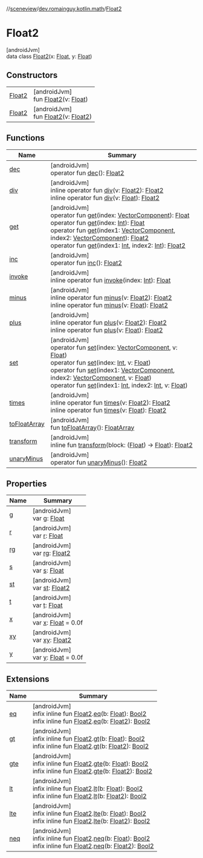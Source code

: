 //[sceneview](../../../index.md)/[dev.romainguy.kotlin.math](../index.md)/[Float2](index.md)

# Float2

[androidJvm]\
data class [Float2](index.md)(x: [Float](https://kotlinlang.org/api/latest/jvm/stdlib/kotlin/-float/index.html), y: [Float](https://kotlinlang.org/api/latest/jvm/stdlib/kotlin/-float/index.html))

## Constructors

| | |
|---|---|
| [Float2](-float2.md) | [androidJvm]<br>fun [Float2](-float2.md)(v: [Float](https://kotlinlang.org/api/latest/jvm/stdlib/kotlin/-float/index.html)) |
| [Float2](-float2.md) | [androidJvm]<br>fun [Float2](-float2.md)(v: [Float2](index.md)) |

## Functions

| Name | Summary |
|---|---|
| [dec](dec.md) | [androidJvm]<br>operator fun [dec](dec.md)(): [Float2](index.md) |
| [div](div.md) | [androidJvm]<br>inline operator fun [div](div.md)(v: [Float2](index.md)): [Float2](index.md)<br>inline operator fun [div](div.md)(v: [Float](https://kotlinlang.org/api/latest/jvm/stdlib/kotlin/-float/index.html)): [Float2](index.md) |
| [get](get.md) | [androidJvm]<br>operator fun [get](get.md)(index: [VectorComponent](../-vector-component/index.md)): [Float](https://kotlinlang.org/api/latest/jvm/stdlib/kotlin/-float/index.html)<br>operator fun [get](get.md)(index: [Int](https://kotlinlang.org/api/latest/jvm/stdlib/kotlin/-int/index.html)): [Float](https://kotlinlang.org/api/latest/jvm/stdlib/kotlin/-float/index.html)<br>operator fun [get](get.md)(index1: [VectorComponent](../-vector-component/index.md), index2: [VectorComponent](../-vector-component/index.md)): [Float2](index.md)<br>operator fun [get](get.md)(index1: [Int](https://kotlinlang.org/api/latest/jvm/stdlib/kotlin/-int/index.html), index2: [Int](https://kotlinlang.org/api/latest/jvm/stdlib/kotlin/-int/index.html)): [Float2](index.md) |
| [inc](inc.md) | [androidJvm]<br>operator fun [inc](inc.md)(): [Float2](index.md) |
| [invoke](invoke.md) | [androidJvm]<br>inline operator fun [invoke](invoke.md)(index: [Int](https://kotlinlang.org/api/latest/jvm/stdlib/kotlin/-int/index.html)): [Float](https://kotlinlang.org/api/latest/jvm/stdlib/kotlin/-float/index.html) |
| [minus](minus.md) | [androidJvm]<br>inline operator fun [minus](minus.md)(v: [Float2](index.md)): [Float2](index.md)<br>inline operator fun [minus](minus.md)(v: [Float](https://kotlinlang.org/api/latest/jvm/stdlib/kotlin/-float/index.html)): [Float2](index.md) |
| [plus](plus.md) | [androidJvm]<br>inline operator fun [plus](plus.md)(v: [Float2](index.md)): [Float2](index.md)<br>inline operator fun [plus](plus.md)(v: [Float](https://kotlinlang.org/api/latest/jvm/stdlib/kotlin/-float/index.html)): [Float2](index.md) |
| [set](set.md) | [androidJvm]<br>operator fun [set](set.md)(index: [VectorComponent](../-vector-component/index.md), v: [Float](https://kotlinlang.org/api/latest/jvm/stdlib/kotlin/-float/index.html))<br>operator fun [set](set.md)(index: [Int](https://kotlinlang.org/api/latest/jvm/stdlib/kotlin/-int/index.html), v: [Float](https://kotlinlang.org/api/latest/jvm/stdlib/kotlin/-float/index.html))<br>operator fun [set](set.md)(index1: [VectorComponent](../-vector-component/index.md), index2: [VectorComponent](../-vector-component/index.md), v: [Float](https://kotlinlang.org/api/latest/jvm/stdlib/kotlin/-float/index.html))<br>operator fun [set](set.md)(index1: [Int](https://kotlinlang.org/api/latest/jvm/stdlib/kotlin/-int/index.html), index2: [Int](https://kotlinlang.org/api/latest/jvm/stdlib/kotlin/-int/index.html), v: [Float](https://kotlinlang.org/api/latest/jvm/stdlib/kotlin/-float/index.html)) |
| [times](times.md) | [androidJvm]<br>inline operator fun [times](times.md)(v: [Float2](index.md)): [Float2](index.md)<br>inline operator fun [times](times.md)(v: [Float](https://kotlinlang.org/api/latest/jvm/stdlib/kotlin/-float/index.html)): [Float2](index.md) |
| [toFloatArray](to-float-array.md) | [androidJvm]<br>fun [toFloatArray](to-float-array.md)(): [FloatArray](https://kotlinlang.org/api/latest/jvm/stdlib/kotlin/-float-array/index.html) |
| [transform](transform.md) | [androidJvm]<br>inline fun [transform](transform.md)(block: ([Float](https://kotlinlang.org/api/latest/jvm/stdlib/kotlin/-float/index.html)) -&gt; [Float](https://kotlinlang.org/api/latest/jvm/stdlib/kotlin/-float/index.html)): [Float2](index.md) |
| [unaryMinus](unary-minus.md) | [androidJvm]<br>operator fun [unaryMinus](unary-minus.md)(): [Float2](index.md) |

## Properties

| Name | Summary |
|---|---|
| [g](g.md) | [androidJvm]<br>var [g](g.md): [Float](https://kotlinlang.org/api/latest/jvm/stdlib/kotlin/-float/index.html) |
| [r](r.md) | [androidJvm]<br>var [r](r.md): [Float](https://kotlinlang.org/api/latest/jvm/stdlib/kotlin/-float/index.html) |
| [rg](rg.md) | [androidJvm]<br>var [rg](rg.md): [Float2](index.md) |
| [s](s.md) | [androidJvm]<br>var [s](s.md): [Float](https://kotlinlang.org/api/latest/jvm/stdlib/kotlin/-float/index.html) |
| [st](st.md) | [androidJvm]<br>var [st](st.md): [Float2](index.md) |
| [t](t.md) | [androidJvm]<br>var [t](t.md): [Float](https://kotlinlang.org/api/latest/jvm/stdlib/kotlin/-float/index.html) |
| [x](x.md) | [androidJvm]<br>var [x](x.md): [Float](https://kotlinlang.org/api/latest/jvm/stdlib/kotlin/-float/index.html) = 0.0f |
| [xy](xy.md) | [androidJvm]<br>var [xy](xy.md): [Float2](index.md) |
| [y](y.md) | [androidJvm]<br>var [y](y.md): [Float](https://kotlinlang.org/api/latest/jvm/stdlib/kotlin/-float/index.html) = 0.0f |

## Extensions

| Name | Summary |
|---|---|
| [eq](../eq.md) | [androidJvm]<br>infix inline fun [Float2](index.md).[eq](../eq.md)(b: [Float](https://kotlinlang.org/api/latest/jvm/stdlib/kotlin/-float/index.html)): [Bool2](../-bool2/index.md)<br>infix inline fun [Float2](index.md).[eq](../eq.md)(b: [Float2](index.md)): [Bool2](../-bool2/index.md) |
| [gt](../gt.md) | [androidJvm]<br>infix inline fun [Float2](index.md).[gt](../gt.md)(b: [Float](https://kotlinlang.org/api/latest/jvm/stdlib/kotlin/-float/index.html)): [Bool2](../-bool2/index.md)<br>infix inline fun [Float2](index.md).[gt](../gt.md)(b: [Float2](index.md)): [Bool2](../-bool2/index.md) |
| [gte](../gte.md) | [androidJvm]<br>infix inline fun [Float2](index.md).[gte](../gte.md)(b: [Float](https://kotlinlang.org/api/latest/jvm/stdlib/kotlin/-float/index.html)): [Bool2](../-bool2/index.md)<br>infix inline fun [Float2](index.md).[gte](../gte.md)(b: [Float2](index.md)): [Bool2](../-bool2/index.md) |
| [lt](../lt.md) | [androidJvm]<br>infix inline fun [Float2](index.md).[lt](../lt.md)(b: [Float](https://kotlinlang.org/api/latest/jvm/stdlib/kotlin/-float/index.html)): [Bool2](../-bool2/index.md)<br>infix inline fun [Float2](index.md).[lt](../lt.md)(b: [Float2](index.md)): [Bool2](../-bool2/index.md) |
| [lte](../lte.md) | [androidJvm]<br>infix inline fun [Float2](index.md).[lte](../lte.md)(b: [Float](https://kotlinlang.org/api/latest/jvm/stdlib/kotlin/-float/index.html)): [Bool2](../-bool2/index.md)<br>infix inline fun [Float2](index.md).[lte](../lte.md)(b: [Float2](index.md)): [Bool2](../-bool2/index.md) |
| [neq](../neq.md) | [androidJvm]<br>infix inline fun [Float2](index.md).[neq](../neq.md)(b: [Float](https://kotlinlang.org/api/latest/jvm/stdlib/kotlin/-float/index.html)): [Bool2](../-bool2/index.md)<br>infix inline fun [Float2](index.md).[neq](../neq.md)(b: [Float2](index.md)): [Bool2](../-bool2/index.md) |
